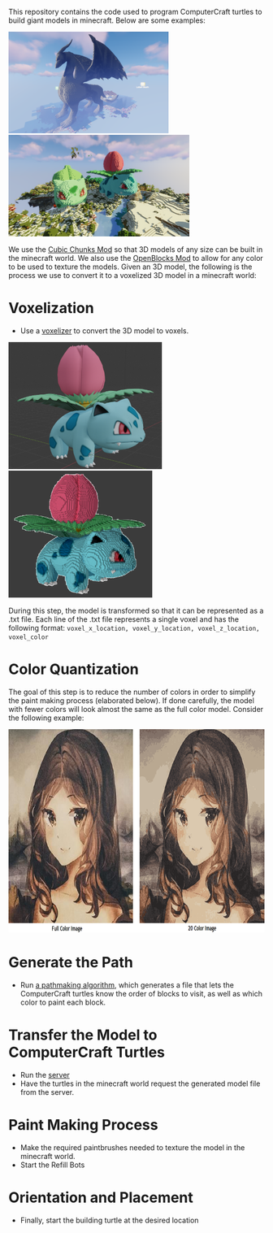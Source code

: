 This repository contains the code used to program ComputerCraft turtles to build giant models in minecraft. Below are some examples:

<img src="Pictures/DragonShaders.png" height="200">

<img src="Pictures/BulbasaurIvysaur.png" height="200">

We use the [Cubic Chunks Mod](https://www.curseforge.com/minecraft/mc-mods/opencubicchunks) so that 3D models of any size can be built in the minecraft world. We also use the [OpenBlocks Mod](https://www.curseforge.com/minecraft/mc-mods/openblocks) to allow for any color to be used to texture the models. Given an 3D model, the following is the process we use to convert it to a voxelized 3D model in a minecraft world:

# Voxelization #

* Use a [voxelizer](https://drububu.com/miscellaneous/voxelizer/?out=obj) to convert the 3D model to voxels.

<img src="Pictures/ivysaur.png" height="250">  <img src="Pictures/ivysaur_voxelized.png" height="250">

During this step, the model is transformed so that it can be represented as a .txt file. Each line of the .txt file represents a single voxel and has the following format:
`voxel_x_location, voxel_y_location, voxel_z_location, voxel_color`

# Color Quantization #


The goal of this step is to reduce the number of colors in order to simplify the paint making process (elaborated below). If done carefully, the model with fewer colors will look almost the same as the full color model. Consider the following example:

<img src="Pictures/MonaLisa_Example.png" height="400">

# Generate the Path #
* Run [a pathmaking algorithm](makeFullColorModel.py), which generates a file that lets the ComputerCraft turtles know the order of blocks to visit, as well as which color to paint each block.

# Transfer the Model to ComputerCraft Turtles #
* Run the [server](server.py)
* Have the turtles in the minecraft world request the generated model file from the server.

# Paint Making Process #
* Make the required paintbrushes needed to texture the model in the minecraft world.
* Start the Refill Bots

# Orientation and Placement #
* Finally, start the building turtle at the desired location


